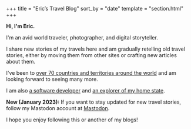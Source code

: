 +++
title = "Eric’s Travel Blog"
sort_by = "date"
template = "section.html"
+++

**Hi, I'm Eric.**

I'm an avid world traveler, photographer, and digital storyteller.

I share new stories of my travels here and am gradually retelling old travel stories, either by moving them from other sites or crafting new articles about them.

I've been to [over 70 countries and territories around the world](/countries/) and am looking forward to seeing many more.

I am also [a software developer](https://ericscouten.dev) and [an explorer of my home state](https://146parks.blog).

**New (January 2023):** If you want to stay updated for new travel stories, follow my Mastodon account at <a rel="me" href="https://ericscouten.social/@travel">Mastodon</a>.

I hope you enjoy following this or another of my blogs!
